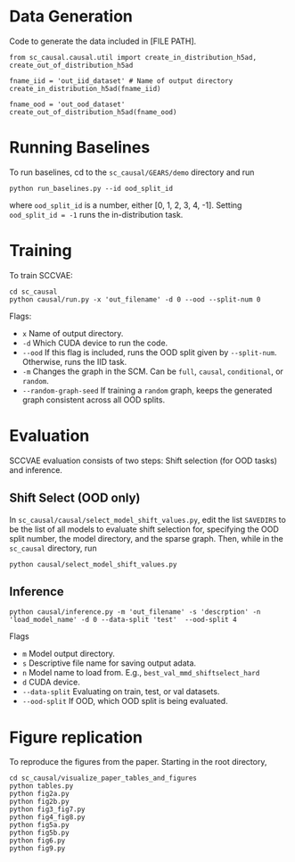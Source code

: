 # Data Generation
Code to generate the data included in [FILE PATH].

```
from sc_causal.causal.util import create_in_distribution_h5ad, create_out_of_distribution_h5ad

fname_iid = 'out_iid_dataset' # Name of output directory
create_in_distribution_h5ad(fname_iid)

fname_ood = 'out_ood_dataset'
create_out_of_distribution_h5ad(fname_ood)
```

# Running Baselines

To run baselines, cd to the `sc_causal/GEARS/demo` directory and run

```
python run_baselines.py --id ood_split_id
```

where `ood_split_id` is a number, either [0, 1, 2, 3, 4, -1]. Setting `ood_split_id = -1` runs the in-distribution task.

# Training

To train SCCVAE:
```
cd sc_causal
python causal/run.py -x 'out_filename' -d 0 --ood --split-num 0
```

Flags:
- `x` Name of output directory.
- `-d` Which CUDA device to run the code.
- `--ood` If this flag is included, runs the OOD split given by `--split-num`. Otherwise, runs the IID task.
- `-m` Changes the graph in the SCM. Can be `full`, `causal`, `conditional`, or `random`.
- `--random-graph-seed` If training a `random` graph, keeps the generated graph consistent across all OOD splits.

# Evaluation
SCCVAE evaluation consists of two steps: Shift selection (for OOD tasks) and inference.

## Shift Select (OOD only)

In `sc_causal/causal/select_model_shift_values.py`, edit the list `SAVEDIRS` to be the list of all models to evaluate shift selection for, specifying the OOD split number, the model directory, and the sparse graph. Then, while in the `sc_causal` directory, run

```
python causal/select_model_shift_values.py
```

## Inference
```
python causal/inference.py -m 'out_filename' -s 'descrption' -n 'load_model_name' -d 0 --data-split 'test'  --ood-split 4

```

Flags
- `m` Model output directory.
- `s` Descriptive file name for saving output adata.
- `n` Model name to load from. E.g., `best_val_mmd_shiftselect_hard`
- `d` CUDA device.
- `--data-split` Evaluating on train, test, or val datasets.
- `--ood-split` If OOD, which OOD split is being evaluated.

# Figure replication
To reproduce the figures from the paper. Starting in the root directory,
```
cd sc_causal/visualize_paper_tables_and_figures
python tables.py
python fig2a.py
python fig2b.py
python fig3_fig7.py
python fig4_fig8.py
python fig5a.py
python fig5b.py
python fig6.py
python fig9.py
```